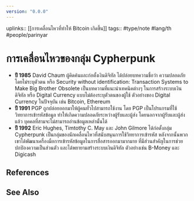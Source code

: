 ```yaml
---
version: "0.0.0"
---
```

uplinks:: [[การเคลื่อนไหวที่ทำให้ Bitcoin เกิดขึ้น]]
tags:: #type/note #lang/th #people/parinyar 
# การเคลื่อนไหวของกลุ่ม Cypherpunk
- **ปี 1985** David Chaum ผู้คิดค้นและก่อตั้งเงินดิจิทัล ได้ปล่อยบทความชื่อว่า ความปลอดภัยโดยไม่ระบุตัวตน หรือ Security without identification: Transaction Systems to Make Big Brother Obsolete เป็นบทความที่แนะนำเทคนิคต่างๆ ในการสร้างระบบเงินดิจิทัล หรือ Digital Currency แบบไม่ต้องระบุตัวตนของผู้ใช้ ตัวอย่างของ Digital Currency ในปัจจุบัน เช่น Bitcoin, Ethereum
- **ปี 1991** PGP ถูกปล่อยออกมาให้ผู้คนทั่วไปสามารถใช้งาน โดย PGP เป็นโปรแกรมที่ใช้วิทยาการเข้ารหัสข้อมูล ทำให้เกิดความปลอดภัยระหว่างผู้รับและผู้ส่ง โดยนอกจากผู้รับและผู้ส่งแล้ว บุคคลที่สามจะไม่สามารถอ่านข้อมูลเหล่านั้นได้
- **ปี 1992** Eric Hughes, Timtothy C. May และ John Gilmore ได้ก่อตั้งกลุ่ม Cypherpunk เป็นกลุ่มของนักเคลื่อนไหวที่สนับสนุนการใช้วิทยาการเข้ารหัส หลังจากนั้นพวกเขาได้พัฒนาเครื่องมือการเข้ารหัสข้อมูลในการสื่อสารออกมามากมาย ที่มีส่วนสำคัญในการช่วยปกป้องความเป็นส่วนตัว และได้พยายามสร้างระบบเงินดิจิทัล ตัวอย่างเช่น B-Money และ Digicash

## References

## See Also
